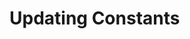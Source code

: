 # Updating Constants

<Content :page-key="$site.pages.find(p => p.path === '/shared/constants.html').key"/>